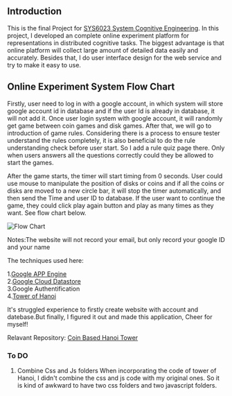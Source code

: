 ## Introduction
This is the final Project for [SYS6023 System Cognitive Engineering](http://records.ureg.virginia.edu/preview_course_nopop.php?catoid=34&coid=155113). In this project, I developed an complete online experiment platform for representations in distributed cognitive tasks. The biggest advantage is that online platform will collect large amount of detailed data easily and accurately. Besides that, I do user interface design for the web service and try to make it easy to use.



## Online Experiment System Flow Chart
Firstly, user need to log in with a google account, in which system will store google account id in  database and if the user Id is already in database,  it will not add it. Once user login system with google account, it will randomly get game between coin games and disk games. After that, we will go to introduction of game rules. Considering there is a process to ensure tester understand the rules completely, it is also beneficial to do the rule understanding check before user start. So I add a rule quiz page there. Only when users answers all the questions correctly could they be allowed to start the games.

After the game starts, the timer will start timing from 0 seconds. User could use mouse to manipulate the position of disks or coins and if all the coins or disks are moved to a new circle bar, it will stop the timer automatically, and then send the Time and user ID to database. If the user want to continue the game, they could click play again button and play as many times as they want. See flow chart below.

![Flow Chart](https://raw.githubusercontent.com/haoyuchen1992/Online-Cognitive-Experiment/f6b81da522319d83fdd426fd1e06d2b5ac955dce/Project-Docs/FlowChart.png)

Notes:The website will not record your email, but only record your google ID and your name



The techniques used here:

1.[Google APP Engine](https://cloud.google.com/appengine/docs)  
2.[Google Cloud Datastore](https://cloud.google.com/appengine/docs/python/storage)   
3.Google Authentification  
4.[Tower of Hanoi](https://github.com/jwintersinger/towers-of-hanoi)

It's struggled experience to firstly create website with account and datebase.But finally, I figured it out and made this application, Cheer for myself!

Relavant Repository: [Coin Based Hanoi Tower](https://github.com/haoyuchen1992/Coin-Based-Hanoi-Tower)
### To DO
1. Combine Css and Js folders
When incorporating the code of tower of Hanoi, I didn't combine the css and js code with my original ones. So it is kind of awkward to have two css folders and two javascript folders.


